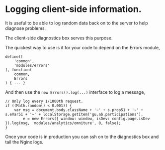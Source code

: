 
# Logging client-side information.

It is useful to be able to log random data back on to the server to help diagnose problems.

The client-side diagnostics box serves this purpose.

The quickest way to use is it for your code to depend on the Errors module,

```
define([
    'common',
    'modules/errors'
], function(
    common,
    Errors
) { ... } 
```

And then use the `new Errors().log(...)` interface to log a message, 


```
// Only log every 1/1000th request.
if ((Math.random() < 0.001)) {
    var msg = document.body.className + '~' + s.prop51 + '~' + s.eVar51 + '~' + localStorage.getItem('gu.ab.participations'),
        e = new Errors({ window: window, isDev: config.page.isDev }).log(msg, 'modules/analytics/omniture', 0, false);
}
```

Once your code is in production you can ssh on to the diagnostics box and tail the Nginx logs.
